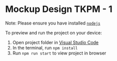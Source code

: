 # Mockup Design TKPM - 1
  
Note: Please ensure you have installed <code><a href="https://nodejs.org/en/download/">nodejs</a></code>
  
To preview and run the project on your device:
1) Open project folder in <a href="https://code.visualstudio.com/download">Visual Studio Code</a>
2) In the terminal, run `npm install`
3) Run `npm run start` to view project in browser
